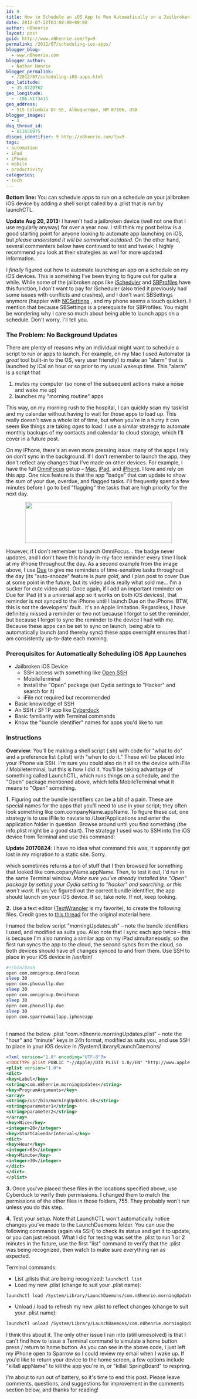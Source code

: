 ```yaml
---
id: 9
title: How to Schedule an iOS App to Run Automatically on a Jailbroken iPhone or iPad
date: 2012-07-22T03:08:00+00:00
author: n8henrie
layout: post
guid: http://www.n8henrie.com/?p=9
permalink: /2012/07/scheduling-ios-apps/
blogger_blog:
  - www.n8henrie.com
blogger_author:
  - Nathan Henrie
blogger_permalink:
  - /2012/07/scheduling-iOS-apps.html
geo_latitude:
  - 35.0729762
geo_longitude:
  - -106.6173415
geo_address:
  - 515 Columbia Dr SE, Albuquerque, NM 87106, USA
blogger_images:
  - 1
dsq_thread_id:
  - 811650975
disqus_identifier: 9 http://n8henrie.com/?p=9
tags:
- automation
- iPad
- iPhone
- mobile
- productivity
categories:
- tech
---
```

**Bottom line:** You can schedule apps to run on a schedule on your jailbroken iOS device by adding a shell script called by a .plist that is run by launchCTL.

<!--more-->


**Update Aug 20, 2013:** I haven't had a jailbroken device (well not one that I use regularly anyway) for over a year now. I still think my post below is a good starting point for anyone looking to automate app launching on iOS, but _please understand it will be somewhat outdated._ On the other hand, several commenters below have continued to test and tweak; I highly recommend you look at their strategies as well for more updated information.

I _finally_ figured out how to automate launching an app on a schedule on my iOS devices. This is something I've been trying to figure out for quite a while. While some of the jailbroken apps like <a target="_blank" href="http://apt.thebigboss.org/onepackage.php?bundleid=com.niufenfen.ischeduler&db=" title="iScheduler in BigBoss Repo">iScheduler</a> and <a target="_blank" href="http://moreinfo.thebigboss.org/moreinfo/depiction.php?file=sbprofilesDp" title="SBProfiles in the BigBoss Repo">SBProfiles</a> have this function, I don't want to pay for iScheduler (also tried it previously had some issues with conflicts and crashes), and I don't want SBSettings anymore (happier with <a target="_blank" href="http://modmyi.com/info/ncsettings.php" title="NCSettings in ModMyI Repo">NCSettings</a> , and my phone seems a touch quicker). I mention that because SBSettings is a prerequisite for SBProfiles. You might be wondering why I care so much about being able to launch apps on a schedule. Don't worry, I'll tell you.

### The Problem: No Background Updates

There are plenty of reasons why an individual might want to schedule a script to run or apps to launch. For example, on my Mac I used Automator (a _great_ tool built-in to the OS, very user friendly) to make an "alarm" that is launched by iCal an hour or so prior to my usual wakeup time. This "alarm" is a script that

  1. mutes my computer (so none of the subsequent actions make a noise and wake me up)
  2. launches my "morning routine" apps

This way, on my morning rush to the hospital, I can quickly scan my tasklist and my calendar without having to wait for those apps to load up. This really doesn't save a whole lot of time, but when you're in a hurry it can seem like things are taking _ages_ to load. I use a similar strategy to automate monthly backups of my contacts and calendar to cloud storage, which I'll cover in a future post.

On my iPhone, there's an even more pressing issue: many of the apps I rely on don't sync in the background. If I don't remember to launch the app, they don't reflect any changes that I've made on other devices. For example, I have the full <a target="_blank" href="http://www.omnigroup.com/products/omnifocus/" title="OmniFocus">OmniFocus</a> getup – <a href="https://itunes.apple.com/us/app/omnifocus/id402835630?mt=12&at=10l5H6" title="OmniFocus at Mac App Store" target="_blank">Mac</a>, <a href="https://itunes.apple.com/us/app/omnifocus-for-ipad/id383804552?mt=8&at=10l5H6" title="OmniFocus for iPad at iOS App Store" target="_blank">iPad</a>, and <a href="https://itunes.apple.com/us/app/omnifocus-2-for-iphone/id690305341?mt=8&at=10l5H6" title="OmniFocus for iPhone at iOS App Store" target="_blank">iPhone</a>. I love and rely on this app. One nice feature is that the app "badge" that can update to show the sum of your due, overdue, and flagged tasks. I'll frequently spend a few minutes before I go to bed "flagging" the tasks that are high priority for the next day.

<div style="clear: both; text-align: center;">
  <a href="{{ site.url }}/uploads/2012/08/PhotoJul2170241PM-11.jpg" style="margin-left:1em; margin-right:1em"><img border="0" height="112" width="400" src="{{ site.url }}/uploads/2012/07/PhotoJul2170241PM-1.jpg" /></a>
</div>

However, if I don't remember to launch OmniFocus... the badge never updates, and I don't have this handy in-my-face reminder every time I look at my iPhone throughout the day. As a second example from the image above, I use <a target="_blank" href="http://www.dueapp.com/" title="DueReminder App for iPhone, iPad, and Mac">Due</a> to give me reminders of time-sensitive tasks throughout the day (its "auto-snooze" feature is _pure gold_, and I plan post to cover Due at some point in the future, but its video ad is really what sold me... I'm a sucker for cute video ads). Once again, if I add an important reminder on Due for iPad (it's a universal app so it works on both iOS devices), that reminder is not synced to the iPhone until I launch Due on the iPhone. BTW, this is _not_ the developers' fault.. it's an Apple limitation. Regardless, I have definitely missed a reminder or two not because I forgot to set the reminder, but because I forgot to sync the reminder to the device I had with me. Because these apps can be set to sync on launch, being able to automatically launch (and thereby sync) these apps overnight ensures that I am consistently up-to-date each morning.

### Prerequisites for Automatically Scheduling iOS App Launches

  * Jailbroken iOS Device
      * SSH access with something like <a target="_blank" href="http://thebigboss.org/guides-iphone-ipod-ipad/install-and-use-ssh" title="Open SSH Tutorial">Open SSH</a>
      * MobileTerminal
      * Install the "Open" package (set Cydia settings to "Hacker" and search for it)
      * iFile not required but recommended
  * Basic knowledge of SSH
  * An SSH / SFTP app like <a target="_blank" href="http://cyberduck.ch/" title="Cyberduck">Cyberduck</a>
  * Basic familiarity with Terminal commands
  * Know the "bundle identifier" names for apps you'd like to run

### Instructions

**Overview**: You'll be making a shell script (.sh) with code for "what to do" and a preference list (.plist) with "when to do it." These will be placed into your iPhone via SSH. I'm sure you could also do it all on the device with iFile / Mobileterminal, but this is how I did it. You'll be taking advantage of something called LaunchCTL, which runs things on a schedule, and the "Open" package mentioned above, which tells MobileTerminal what it means to "Open" something.

**1.** Figuring out the bundle identifiers can be a bit of a pain. These are special names for the apps that you'll need to use in your script; they often look something like com.companyName.appName. To figure these out, one strategy is to use iFile to naviate to /User/Applications and enter the application folder in question. Browse around until you find something (the info.plist might be a good start). The strategy I used was to SSH into the iOS device from Terminal and use this command:

**Update 20170824**: I have no idea what command this was, it apparently got
lost in my migration to a static site. Sorry.

which sometimes returns a _ton_ of stuff that I then browsed for something that looked like com.copanyName.appName. Then, to test it out, I'd run
in the same Terminal window. _Make sure you've already installed the "Open" package by setting your Cydia setting to "hacker" and searching, or this won't work._ If you've figured out the correct bundle identifier, the app should launch on your iOS device. If so, take note. If not, keep looking.

**2.** Use a text editor (<a target="_blank" href="http://www.barebones.com/products/TextWrangler/" title="TextWrangler">TextWrangler</a> is my favorite), to create the following files. Credit goes to <a target="_blank" href="http://hintsforums.macworld.com/archive/index.php/t-48458.html" title="this thread">this thread</a> for the original material here.

I named the below script "morningUpdates.sh" – note the bundle identifiers I used, and modified as suits you. Also note that I sync each app twice – this is because I'm also running a similar app on my iPad simultaneously, so the first run syncs the app to the cloud, the second syncs from the cloud, so both devices should have _all_ changes synced to and from them. Use SSH to place in your iOS device in /usr/bin/

```bash
#!/bin/bash
open com.omnigroup.OmniFocus
sleep 30
open com.phocusllp.due
sleep 30
open com.omnigroup.OmniFocus
sleep 30
open com.phocusllp.due
sleep 30
open com.sparrowmailapp.iphoneapp
```
<br/>
I named the below .plist "com.n8henrie.morningUpdates.plist" – note the "hour" and "minute" keys in 24h format, modified as suits you, and use SSH to place in your iOS device in /System/Library/LaunchDaemons/

```xml
<?xml version="1.0" encoding="UTF-8"?>
<!DOCTYPE plist PUBLIC "-//Apple//DTD PLIST 1.0//EN" "http://www.apple.com/DTDs/PropertyList-1.0.dtd">
<plist version="1.0">
<dict>
<key>Label</key>
<string>com.n8henrie.morningUpdates</string>
<key>ProgramArguments</key>
<array>
<string>/usr/bin/morningUpdates.sh</string>
<string>parameter1</string>
<string>parameter2</string>
</array>
<key>Nice</key>
<integer>20</integer>
<key>StartCalendarInterval</key>
<dict>
<key>Hour</key>
<integer>03</integer>
<key>Minute</key>
<integer>30</integer>
</dict>
</dict>
</plist>
```

**3.** Once you've placed these files in the locations specified above, use Cyberduck to verify their permissions. I changed them to match the permissions of the other files in those folders, 755. They probably won't run unless you do this step.

**4.** Test your setup. Note that LaunchCTL won't automatically notice changes you've made to the LaunchDaemons folder. You can use the following commands (again via SSH) to check its status and get it to update, or you can just reboot. What I did for testing was set the .plist to run 1 or 2 minutes in the future, use the first "list" command to verify that the .plist was being recognized, then watch to make sure everything ran as expected.

Terminal commands:

- List .plists that are being recognized: `launchctl list`
- Load my new .plist (change to suit your .plist name):

```bash
launchctl load /System/Library/LaunchDaemons/com.n8henrie.morningUpdates.plist
```

- Unload / load to refresh my new .plist to reflect changes (change to suit your .plist name):

```bash
launchctl unload /System/Library/LaunchDaemons/com.n8henrie.morningUpdates.plist && launchctl load /System/Library/LaunchDaemons/com.n8henrie.morningUpdates.plist
```

I think this about it. The only other issue I ran into (still unresolved) is that I can't find how to issue a Terminal command to simulate a home button press / return to home button. As you can see in the above code, I just left my iPhone open to Sparrow so I could review my email when I wake up. If you'd like to return your device to the home screen, a few options include "killall appName" to kill the app you're in, or "killall SpringBoard" to respring.

I'm about to run out of battery, so it's time to end this post. Please leave comments, questions, and suggestions for improvement in the comments section below, and thanks for reading!
